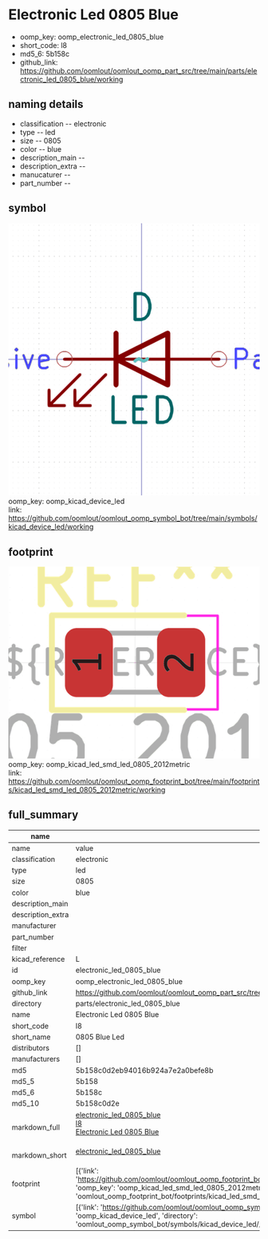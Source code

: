 # Electronic Led 0805 Blue

  
* oomp_key: oomp_electronic_led_0805_blue 
* short_code: l8
* md5_6: 5b158c  
* github_link: https://github.com/oomlout/oomlout_oomp_part_src/tree/main/parts/electronic_led_0805_blue/working  
## naming details
* classification -- electronic
* type -- led
* size -- 0805
* color -- blue
* description_main -- 
* description_extra -- 
* manucaturer -- 
* part_number -- 



## symbol

![](symbol/0/working/working_600.png)  
oomp_key: oomp_kicad_device_led  
link: https://github.com/oomlout/oomlout_oomp_symbol_bot/tree/main/symbols/kicad_device_led/working  

## footprint

![](footprint/0/working/working_600.png)  
oomp_key: oomp_kicad_led_smd_led_0805_2012metric  
link: https://github.com/oomlout/oomlout_oomp_footprint_bot/tree/main/footprints/kicad_led_smd_led_0805_2012metric/working  

## full_summary
| name | value | 
| --- | --- | 
| name | value | 
| classification | electronic | 
| type | led | 
| size | 0805 | 
| color | blue | 
| description_main |  | 
| description_extra |  | 
| manufacturer |  | 
| part_number |  | 
| filter |  | 
| kicad_reference | L | 
| id | electronic_led_0805_blue | 
| oomp_key | oomp_electronic_led_0805_blue | 
| github_link | https://github.com/oomlout/oomlout_oomp_part_src/tree/main/parts/electronic_led_0805_blue/working | 
| directory | parts/electronic_led_0805_blue | 
| name | Electronic Led 0805 Blue | 
| short_code | l8 | 
| short_name | 0805 Blue Led | 
| distributors | [] | 
| manufacturers | [] | 
| md5 | 5b158c0d2eb94016b924a7e2a0befe8b | 
| md5_5 | 5b158 | 
| md5_6 | 5b158c | 
| md5_10 | 5b158c0d2e | 
| markdown_full | [electronic_led_0805_blue](https://github.com/oomlout/oomlout_oomp_part_src/tree/main/parts/electronic_led_0805_blue/working)<br>[l8](https://github.com/oomlout/oomlout_oomp_part_src/tree/main/parts/electronic_led_0805_blue/working)<br>[Electronic Led 0805 Blue](https://github.com/oomlout/oomlout_oomp_part_src/tree/main/parts/electronic_led_0805_blue/working)<br><br> | 
| markdown_short | [electronic_led_0805_blue](https://github.com/oomlout/oomlout_oomp_part_src/tree/main/parts/electronic_led_0805_blue/working)<br><br> | 
| footprint | [{'link': 'https://github.com/oomlout/oomlout_oomp_footprint_bot/tree/main/foootprntss/kicad_led_smd_led_0805_2012metric', 'oomp_key': 'oomp_kicad_led_smd_led_0805_2012metric', 'directory': 'oomlout_oomp_footprint_bot/footprints/kicad_led_smd_led_0805_2012metric//working/working.kicad_mod'}] | 
| symbol | [{'link': 'https://github.com/oomlout/oomlout_oomp_symbol_bot/tree/main/symbols/kicad_device_led', 'oomp_key': 'oomp_kicad_device_led', 'directory': 'oomlout_oomp_symbol_bot/symbols/kicad_device_led//working/working.kicad_sym'}] | 
